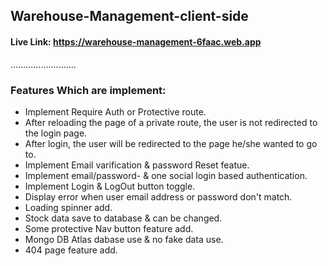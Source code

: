 ## Warehouse-Management-client-side
#### Live Link: https://warehouse-management-6faac.web.app
..........................
### Features Which are implement:
* Implement Require Auth or Protective route.
* After reloading the page of a private route, the user is not redirected to the login page.
* After login, the user will be redirected to the page he/she wanted to go to.
* Implement Email varification & password Reset featue.
* Implement email/password- & one social login based authentication.
* Implement Login & LogOut button toggle.
* Display error when user email address or password don't match.
* Loading spinner add.
* Stock data save to database & can be changed.
* Some protective Nav button feature add.
* Mongo DB Atlas dabase use & no fake data use.
* 404 page feature add.

